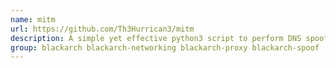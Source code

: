 ```yaml
---
name: mitm
url: https://github.com/Th3Hurrican3/mitm
description: A simple yet effective python3 script to perform DNS spoofing via ARP poisoning.
group: blackarch blackarch-networking blackarch-proxy blackarch-spoof
---
```

